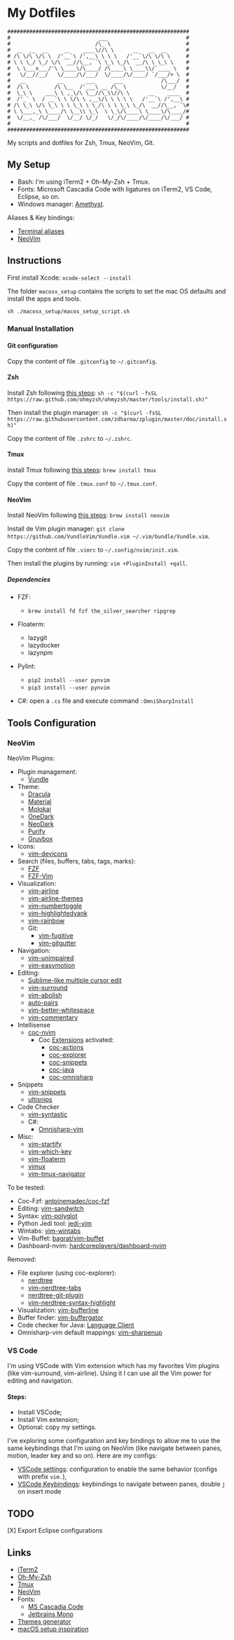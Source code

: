# My Dotfiles

```
##########################################################
#                            ___                         #
#                           /\_ \                        #
#  __  __  __     __    ____\//\ \      __   __  __      #
# /\ \/\ \/\ \  /'__`\ /',__\ \ \ \   /'__`\/\ \/\ \     #
# \ \ \_/ \_/ \/\  __//\__, `\ \_\ \_/\  __/\ \ \_\ \    #
#  \ \___x___/'\ \____\/\____/ /\____\ \____\\/`____ \   #
#   \/__//__/   \/____/\/___/  \/____/\/____/ `/___/> \  #
#   __          __       ___      ___            /\___/  #
#  /\ \        /\ \__  /'___\ __ /\_ \           \/__/   #
#  \_\ \    ___\ \ ,_\/\ \__//\_\\//\ \      __    ____  #
#  /'_` \  / __`\ \ \/\ \ ,__\/\ \ \ \ \   /'__`\ /',__\ #
# /\ \_\ \/\ \_\ \ \ \_\ \ \_/\ \ \ \_\ \_/\  __//\__, `\#
# \ \___,_\ \____/\ \__\\ \_\  \ \_\/\____\ \____\/\____/#
#  \/__,_ /\/___/  \/__/ \/_/   \/_/\/____/\/____/\/___/ #
#                                                        #
##########################################################
```

My scripts and dotfiles for Zsh, Tmux, NeoVim, Git.

## My Setup

* Bash: I'm using iTerm2 + Oh-My-Zsh + Tmux.
* Fonts: Microsoft Cascadia Code with ligatures on iTerm2, VS Code, Eclipse, so on.
* Windows manager: [Amethyst](https://ianyh.com/amethyst/).

Aliases & Key bindings:

* [Terminal aliases](./aliases.md)
* [NeoVim](./key_bindings.md)

## Instructions

First install Xcode: `xcode-select --install`

The folder `macosx_setup` contains the scripts to set the mac OS defaults and install the apps and tools.

`sh ./macosx_setup/macos_setup_script.sh`

### Manual Installation

#### Git configuration

Copy the content of file `.gitconfig` to `~/.gitconfig`.

#### Zsh

Install Zsh following [this steps](https://ohmyz.sh/):
`sh -c "$(curl -fsSL https://raw.github.com/ohmyzsh/ohmyzsh/master/tools/install.sh)"`

Then install the plugin manager:
`sh -c "$(curl -fsSL https://raw.githubusercontent.com/zdharma/zplugin/master/doc/install.sh)"`

Copy the content of file `.zshrc` to `~/.zshrc`.

#### Tmux

Install Tmux following [this steps](https://github.com/tmux/tmux/wiki/Installing):
`brew install tmux`

Copy the content of file `.tmux.conf` to `~/.tmux.conf`.

#### NeoVim

Install NeoVim following [this steps](https://github.com/neovim/neovim/wiki/Installing-Neovim):
`brew install neovim`

Install de Vim plugin manager: `git clone https://github.com/VundleVim/Vundle.vim ~/.vim/bundle/Vundle.vim`.

Copy the content of file `.vimrc` to `~/.config/nvim/init.vim`.

Then install the plugins by running: `vim +PluginInstall +qall`.

##### Dependencies

* FZF:
  * `brew install fd fzf the_silver_searcher ripgrep`
* Floaterm:
  * lazygit
  * lazydocker
  * lazynpm
* Pylint:
  * `pip2 install --user pynvim`
  * `pip3 install --user pynvim`

* C#: open a `.cs` file and execute command `:OmniSharpInstall`

## Tools Configuration

### NeoVim

NeoVim Plugins:

* Plugin management:
  * [Vundle](https://github.com/VundleVim/Vundle.vim)
* Theme:
  * [Dracula](https://github.com/dracula/vim)
  * [Material](https://github.com/kaicataldo/material.vim)
  * [Molokai](https://github.com/fmoralesc/molokayo)
  * [OneDark](https://github.com/joshdick/onedark.vim)
  * [NeoDark](https://github.com/KeitaNakamura/neodark.vim)
  * [Purify](https://github.com/kyoz/purify)
  * [Gruvbox](https://github.com/morhetz/gruvbox)
* Icons:
  * [vim-devicons](https://github.com/ryanoasis/vim-devicons)
* Search (files, buffers, tabs, tags, marks):
  * [FZF](https://github.com/junegunn/fzf)
  * [FZF-Vim](https://github.com/junegunn/fzf.vim)
* Visualization:
  * [vim-airline](https://github.com/vim-airline/vim-airline)
  * [vim-airline-themes](https://github.com/vim-airline/vim-airline-themes)
  * [vim-numbertoggle](https://github.com/jeffkreeftmeijer/vim-numbertoggle)
  * [vim-highlightedyank](https://github.com/machakann/vim-highlightedyank)
  * [vim-rainbow](frazrepo/vim-rainbow)
  * Git:
    * [vim-fugitive](https://github.com/tpope/vim-fugitive)
    * [vim-gitgutter](https://github.com/airblade/vim-gitgutter)
* Navigation:
  * [vim-unimpaired](https://github.com/tpope/vim-unimpaired)
  * [vim-easymotion](https://github.com/easymotion/vim-easymotion)
* Editing:
  * [Sublime-like multiple cursor edit](terryma/vim-multiple-cursors)
  * [vim-surround](https://github.com/tpope/vim-surround)
  * [vim-abolish](https://github.com/tpope/vim-abolish)
  * [auto-pairs](https://github.com/jiangmiao/auto-pairs)
  * [vim-better-whitespace](https://github.com/ntpeters/vim-better-whitespace)
  * [vim-commentary](https://github.com/tpope/vim-commentary)
* Intellisense
  * [coc-nvim](https://github.com/neoclide/coc.nvim)
    * Coc [Extensions](https://github.com/neoclide/coc.nvim/wiki/Using-coc-extensions) activated:
      * [coc-actions](https://github.com/iamcco/coc-actions)
      * [coc-explorer](https://github.com/weirongxu/coc-explorer)
      * [coc-snippets](https://github.com/neoclide/coc-snippets)
      * [coc-java](https://github.com/neoclide/coc-java)
      * [coc-omnisharp](https://github.com/coc-extensions/coc-omnisharp)
* Snippets
  * [vim-snippets](https://github.com/honza/vim-snippets)
  * [ultisnips](https://github.com/SirVer/ultisnips)
* Code Checker
  * [vim-syntastic](https://github.com/vim-syntastic/syntastic)
  * C#:
    * [Omnisharp-vim](https://github.com/OmniSharp/omnisharp-vim)
* Misc:
  * [vim-startify](https://github.com/mhinz/vim-startify)
  * [vim-which-key](https://github.com/liuchengxu/vim-which-key)
  * [vim-floaterm](voldikss/vim-floaterm)
  * [vimux](https://github.com/benmills/vimux)
  * [vim-tmux-navigator](https://github.com/christoomey/vim-tmux-navigator)

To be tested:

* Coc-Fzf: [antoinemadec/coc-fzf](https://github.com/antoinemadec/coc-fzf)
* Editing: [vim-sandwitch](https://github.com/machakann/vim-sandwich)
* Syntax: [vim-polyglot](https://github.com/sheerun/vim-polyglot)
* Python Jedi tool: [jedi-vim](https://github.com/davidhalter/jedi-vim)
* Wintabs: [vim-wintabs](https://github.com/zefei/vim-wintabs)
* Vim-Buffet: [bagrat/vim-buffet](https://github.com/bagrat/vim-buffet)
* Dashboard-nvim: [hardcoreplayers/dashboard-nvim](https://github.com/hardcoreplayers/dashboard-nvim)

Removed:

* File explorer (using coc-explorer):
  * [nerdtree](https://github.com/scrooloose/nerdtree)
  * [vim-nerdtree-tabs](https://github.com/jistr/vim-nerdtree-tabs)
  * [nerdtree-git-plugin](https://github.com/Xuyuanp/nerdtree-git-plugin)
  * [vim-nerdtree-syntax-highlight](https://github.com/tiagofumo/vim-nerdtree-syntax-highlight)
* Visualization: [vim-bufferline](https://github.com/bling/vim-bufferline)
* Buffer finder: [vim-buffergator](https://github.com/jeetsukumaran/vim-buffergator)
* Code checker for Java: [Language Client](https://github.com/autozimu/LanguageClient-neovim)
* Omnisharp-vim default mappings: [vim-sharpenup](https://github.com/nickspoons/vim-sharpenup)

### VS Code

I'm using VSCode with Vim extension which has my favorites Vim plugins (like vim-surround, vim-airline).
Using it I can use all the Vim power for editing and navigation.

#### Steps:

* Install VSCode;
* Install Vim extension;
* Optional: copy my settings.

I've exploring some configuration and key bindings to allow me to use the same keybindings that I'm using on NeoVim (like navigate between panes, motion, leader key and so on).
Here are my configs:

* [VSCode settings](https://gist.github.com/wesleyegberto/373c6b27a7b5952acf5fca872a0eafc4#file-settings-json): configuration to enable the same behavior (configs with prefix `vim.`),
* [VSCode Keybindings](https://gist.github.com/wesleyegberto/373c6b27a7b5952acf5fca872a0eafc4#file-keybindingsmac-json): keybindings to navigate between panes, double `j` on insert mode

## TODO

[X] Export Eclipse configurations

## Links

* [iTerm2](https://iterm2.com/)
* [Oh-My-Zsh](https://ohmyz.sh/)
* [Tmux](https://github.com/tmux/tmux)
* [NeoVim](https://neovim.io/)
* Fonts:
  * [MS Cascadia Code](https://github.com/microsoft/cascadia-code)
  * [Jetbrains Mono](https://www.jetbrains.com/lp/mono/)
* [Themes generator](https://themer.dev/)
* [macOS setup inspiration](https://github.com/mathiasbynens/dotfiles)
